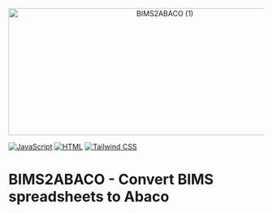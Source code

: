 <p align='center'>
  <img width="600" height="250" alt="BIMS2ABACO (1)" src="https://github.com/user-attachments/assets/eb0f0add-07b1-43da-959a-3610846fd10b" />
</p>

[![JavaScript](https://img.shields.io/badge/JavaScript-F7DF1E?logo=javascript&logoColor=000)](#)
[![HTML](https://img.shields.io/badge/HTML-%23E34F26.svg?logo=html5&logoColor=white)](#)
[![Tailwind CSS](https://img.shields.io/badge/Tailwind%20CSS-%2338B2AC.svg?logo=tailwind-css&logoColor=white)](#)

# BIMS2ABACO - Convert BIMS spreadsheets to Abaco
